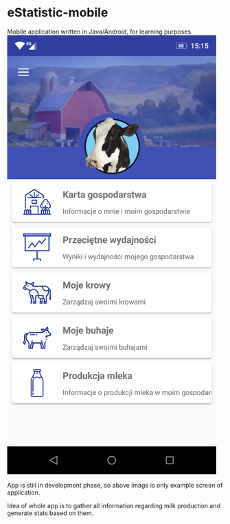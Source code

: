 # eStatistic-mobile
Mobile application written in Java/Android, for learning purposes.
![](image.png)

App is still in development phase, so above image is only example screen of application.

Idea of whole app is to gather all information regarding milk production and generate stats based on them.
